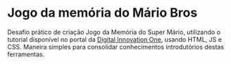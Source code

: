 # Jogo da memória do Mário Bros

Desafio prático de criação Jogo da Memória do Super Mário, utilizando o tutorial disponível no portal da [Digital Innovation One](digitalinnovation.one), usando HTML, JS e CSS. Maneira simples para consolidar conhecimentos introdutórios destas ferramentas.

